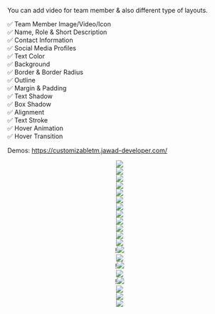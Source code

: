 You can add video for team member & also different type of layouts.

✅ Team Member Image/Video/Icon <br>
✅ Name, Role & Short Description <br>
✅ Contact Information <br>
✅ Social Media Profiles <br>
✅ Text Color <br>
✅ Background <br>
✅ Border & Border Radius <br>
✅ Outline <br>
✅ Margin & Padding <br>
✅ Text Shadow <br>
✅ Box Shadow <br>
✅ Alignment <br>
✅ Text Stroke <br>
✅ Hover Animation <br>
✅ Hover Transition <br>

Demos: https://customizabletm.jawad-developer.com/<br>
<p align="center">
<img src="https://user-images.githubusercontent.com/30175034/186959972-8987d62a-5507-45aa-82f4-eecdc032dbea.PNG">
<br>
<img src="https://user-images.githubusercontent.com/30175034/186959975-e0135d04-f3e5-43cd-ad53-e1eaa861e276.PNG">
<br>
<img src="https://user-images.githubusercontent.com/30175034/186959979-87e73a18-0951-45cc-af45-f8bc1a0650e8.PNG">
<br>
<img src="https://user-images.githubusercontent.com/30175034/186959986-7108902b-b251-4caa-aee4-04488680b4a3.PNG">
<br>
<img src="https://user-images.githubusercontent.com/30175034/186959990-d77858b4-9b47-4b16-b338-207537199d3d.PNG">
<br>
<img src="https://user-images.githubusercontent.com/30175034/186959994-014ddfc0-6847-4c3e-b198-34de06bfd373.PNG">
<br>
<img src="https://user-images.githubusercontent.com/30175034/186959997-394d4fad-8519-4df8-9ae5-f05b0ba693dc.PNG">
<br>
<img src="https://user-images.githubusercontent.com/30175034/186960003-7fbbb82a-a1a9-47d0-8b90-400d97764ae8.PNG">
<br>
<img src="https://user-images.githubusercontent.com/30175034/186960008-154f7ab9-e6f7-4cb7-b124-767f283cdf10.PNG">
<br>
<img src="https://user-images.githubusercontent.com/30175034/186960011-8684ca29-f2af-4445-ad5e-63cdbef3a378.PNG">
<br>
<img src="https://user-images.githubusercontent.com/30175034/186960018-ba57f871-3417-40ab-aa1c-ebc5411b06dc.PNG">
<br>
<img src="https://user-images.githubusercontent.com/30175034/186960022-8f799f41-25ea-4e79-b9ea-959def250b97.PNG">
<br>
!<img src="https://user-images.githubusercontent.com/30175034/186960024-f24456ad-3543-4b33-9d56-31e2f0fbcd24.PNG">
<br>
<img src="https://user-images.githubusercontent.com/30175034/186960028-b7a21012-8838-45c4-8451-33f08760fcff.PNG">
<br>
!<img src="https://user-images.githubusercontent.com/30175034/186960031-9146da93-2d5b-4c2b-bd5c-a489c88dd5db.PNG">
<br>
<img src="https://user-images.githubusercontent.com/30175034/186960034-dd58e67b-d093-4006-aeee-c1e032255ded.PNG">
<br>
!<img src="https://user-images.githubusercontent.com/30175034/186960040-eaf855fc-6e28-4c08-8278-171da0f6aa24.PNG">
<br>
<img src="https://user-images.githubusercontent.com/30175034/186960044-90e5ffb3-8a3c-498c-9d8c-271b86f447b1.PNG">
<br>
<img src="https://user-images.githubusercontent.com/30175034/186960048-2604729b-9d68-4c0b-839c-83199a66bbeb.PNG">
<br>
<img src="https://user-images.githubusercontent.com/30175034/186960052-1f4e52cb-6f36-4b61-a77a-23d487549ade.PNG">
</p>
